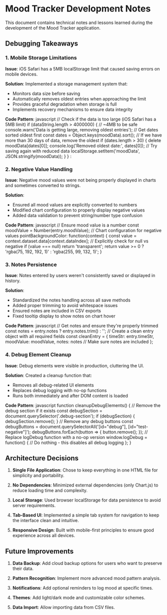 # Mood Tracker Development Notes

This document contains technical notes and lessons learned during the development of the Mood Tracker application.

## Debugging Takeaways

### 1. Mobile Storage Limitations

**Issue**: iOS Safari has a 5MB localStorage limit that caused saving errors on mobile devices.

**Solution**: Implemented a storage management system that:
- Monitors data size before saving
- Automatically removes oldest entries when approaching the limit
- Provides graceful degradation when storage is full
- Implements recovery mechanisms to ensure data integrity

**Code Pattern**:
javascript
// Check if the data is too large (iOS Safari has a 5MB limit)
if (dataString.length > 4000000) { // ~4MB to be safe
console.warn('Data is getting large, removing oldest entries');
// Get dates sorted oldest first
const dates = Object.keys(moodData).sort();
// If we have more than 30 days of data, remove the oldest
if (dates.length > 30) {
delete moodData[dates[0]];
console.log('Removed oldest date:', dates[0]);
// Try saving again with reduced data
localStorage.setItem('moodData', JSON.stringify(moodData));
}
}
:

### 2. Negative Value Handling

**Issue**: Negative mood values were not being properly displayed in charts and sometimes converted to strings.

**Solution**: 
- Ensured all mood values are explicitly converted to numbers
- Modified chart configuration to properly display negative values
- Added data validation to prevent string/number type confusion

**Code Pattern**:
javascript
// Ensure mood value is a number
const moodValue = Number(entry.moodValue);
// Chart configuration for negative values
pointBackgroundColor: function(context) {
const value = context.dataset.data[context.dataIndex];
// Explicitly check for null vs negative
if (value === null) return 'transparent';
return value >= 0 ? 'rgba(75, 192, 192, 1)' : 'rgba(255, 99, 132, 1)';
}


### 3. Notes Persistence

**Issue**: Notes entered by users weren't consistently saved or displayed in history.

**Solution**:
- Standardized the notes handling across all save methods
- Added proper trimming to avoid whitespace issues
- Ensured notes are included in CSV exports
- Fixed tooltip display to show notes on chart hover

**Code Pattern**:
javascript
// Get notes and ensure they're properly trimmed
const notes = entry.notes ? entry.notes.trim() : '';
// Create a clean entry object with all required fields
const cleanEntry = {
timeStr: entry.timeStr,
moodValue: moodValue,
notes: notes // Make sure notes are included
};

### 4. Debug Element Cleanup

**Issue**: Debug elements were visible in production, cluttering the UI.

**Solution**: Created a cleanup function that:
- Removes all debug-related UI elements
- Replaces debug logging with no-op functions
- Runs both immediately and after DOM content is loaded

**Code Pattern**:
javascript
function cleanupDebugElements() {
// Remove the debug section if it exists
const debugSection = document.querySelector('.debug-section');
if (debugSection) {
debugSection.remove();
}
// Remove any debug buttons
const debugButtons = document.querySelectorAll('[id="debug"], [id="test-negative"]');
debugButtons.forEach(button => {
button.remove();
});
// Replace logDebug function with a no-op version
window.logDebug = function() {
// Do nothing - this disables all debug logging
};
}

## Architecture Decisions

1. **Single File Application**: Chose to keep everything in one HTML file for simplicity and portability.

2. **No Dependencies**: Minimized external dependencies (only Chart.js) to reduce loading time and complexity.

3. **Local Storage**: Used browser localStorage for data persistence to avoid server requirements.

4. **Tab-Based UI**: Implemented a simple tab system for navigation to keep the interface clean and intuitive.

5. **Responsive Design**: Built with mobile-first principles to ensure good experience across all devices.

## Future Improvements

1. **Data Backup**: Add cloud backup options for users who want to preserve their data.

2. **Pattern Recognition**: Implement more advanced mood pattern analysis.

3. **Notifications**: Add optional reminders to log mood at specific times.

4. **Themes**: Add light/dark mode and customizable color schemes.

5. **Data Import**: Allow importing data from CSV files.